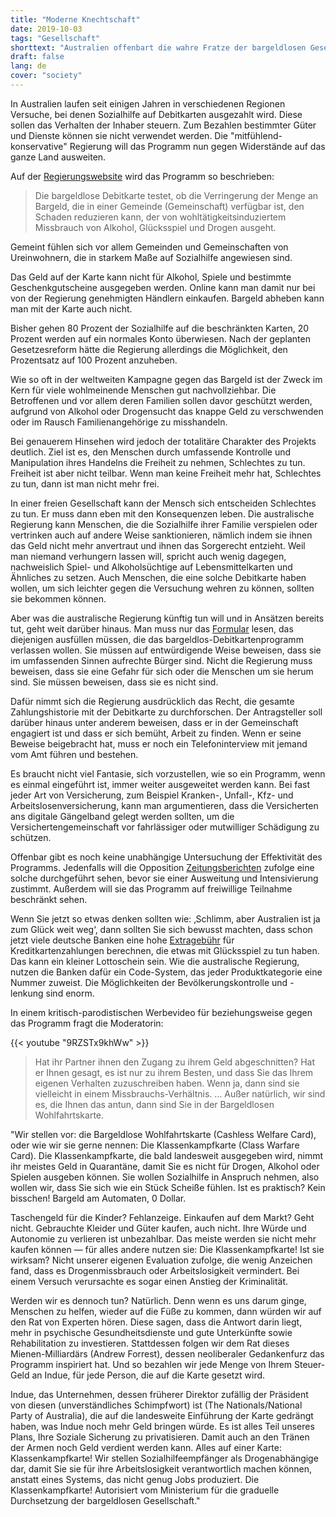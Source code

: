 ```yaml
---
title: "Moderne Knechtschaft"
date: 2019-10-03
tags: "Gesellschaft"
shorttext: "Australien offenbart die wahre Fratze der bargeldlosen Gesellschaft und führt Sozialhilfeempfänger am digitalen Gängelband."
draft: false
lang: de
cover: "society"
---
```


In Australien laufen seit einigen Jahren in verschiedenen Regionen Versuche, bei denen Sozialhilfe auf Debitkarten ausgezahlt wird. Diese sollen das Verhalten der Inhaber steuern. Zum Bezahlen bestimmter Güter und Dienste können sie nicht verwendet werden. Die "mitfühlend-konservative" Regierung will das Programm nun gegen Widerstände auf das ganze Land ausweiten.

Auf der [Regierungswebsite](https://www.dss.gov.au/families-and-children/programmes-services/welfare-conditionality/cashless-debit-card-overview "Cashless Debit Card") wird das Programm so beschrieben:

> Die bargeldlose Debitkarte testet, ob die Verringerung der Menge an Bargeld, die in einer Gemeinde (Gemeinschaft) verfügbar ist, den Schaden reduzieren kann, der von wohltätigkeitsinduziertem Missbrauch von Alkohol, Glücksspiel und Drogen ausgeht.

Gemeint fühlen sich vor allem Gemeinden und Gemeinschaften von Ureinwohnern, die in starkem Maße auf Sozialhilfe angewiesen sind.

Das Geld auf der Karte kann nicht für Alkohol, Spiele und bestimmte Geschenkgutscheine ausgegeben werden. Online kann man damit nur bei von der Regierung genehmigten Händlern einkaufen. Bargeld abheben kann man mit der Karte auch nicht.

Bisher gehen 80 Prozent der Sozialhilfe auf die beschränkten Karten, 20 Prozent werden auf ein normales Konto überwiesen. Nach der geplanten Gesetzesreform hätte die Regierung allerdings die Möglichkeit, den Prozentsatz auf 100 Prozent anzuheben.

Wie so oft in der weltweiten Kampagne gegen das Bargeld ist der Zweck im Kern für viele wohlmeinende Menschen gut nachvollziehbar. Die Betroffenen und vor allem deren Familien sollen davor geschützt werden, aufgrund von Alkohol oder Drogensucht das knappe Geld zu verschwenden oder im Rausch Familienangehörige zu misshandeln.

Bei genauerem Hinsehen wird jedoch der totalitäre Charakter des Projekts deutlich. Ziel ist es, den Menschen durch umfassende Kontrolle und Manipulation ihres Handelns die Freiheit zu nehmen, Schlechtes zu tun. Freiheit ist aber nicht teilbar. Wenn man keine Freiheit mehr hat, Schlechtes zu tun, dann ist man nicht mehr frei.

In einer freien Gesellschaft kann der Mensch sich entscheiden Schlechtes zu tun. Er muss dann eben mit den Konsequenzen leben. Die australische Regierung kann Menschen, die die Sozialhilfe ihrer Familie verspielen oder vertrinken auch auf andere Weise sanktionieren, nämlich indem sie ihnen das Geld nicht mehr anvertraut und ihnen das Sorgerecht entzieht. Weil man niemand verhungern lassen will, spricht auch wenig dagegen, nachweislich Spiel- und Alkoholsüchtige auf Lebensmittelkarten und Ähnliches zu setzen. Auch Menschen, die eine solche Debitkarte haben wollen, um sich leichter gegen die Versuchung wehren zu können, sollten sie bekommen können.

Aber was die australische Regierung künftig tun will und in Ansätzen bereits tut, geht weit darüber hinaus. Man muss nur das [Formular](/static/downloads/exit-application-form.pdf "Cashless Debit Card Exit Application") lesen, das diejenigen ausfüllen müssen, die das bargeldlos-Debitkartenprogramm verlassen wollen. Sie müssen auf entwürdigende Weise beweisen, dass sie im umfassenden Sinnen aufrechte Bürger sind. Nicht die Regierung muss beweisen, dass sie eine Gefahr für sich oder die Menschen um sie herum sind. Sie müssen beweisen, dass sie es nicht sind.

Dafür nimmt sich die Regierung ausdrücklich das Recht, die gesamte Zahlungshistorie mit der Debitkarte zu durchforschen. Der Antragsteller soll darüber hinaus unter anderem beweisen, dass er in der Gemeinschaft engagiert ist und dass er sich bemüht, Arbeit zu finden. Wenn er seine Beweise beigebracht hat, muss er noch ein Telefoninterview mit jemand vom Amt führen und bestehen.

Es braucht nicht viel Fantasie, sich vorzustellen, wie so ein Programm, wenn es einmal eingeführt ist, immer weiter ausgeweitet werden kann. Bei fast jeder Art von Versicherung, zum Beispiel Kranken-, Unfall-, Kfz- und Arbeitslosenversicherung, kann man argumentieren, dass die Versicherten ans digitale Gängelband gelegt werden sollten, um die Versichertengemeinschaft vor fahrlässiger oder mutwilliger Schädigung zu schützen.

Offenbar gibt es noch keine unabhängige Untersuchung der Effektivität des Programms. Jedenfalls will die Opposition [Zeitungsberichten](https://www.theguardian.com/australia-news/2019/sep/24/labor-to-oppose-cashless-welfare-card-expansion-unless-it-is-voluntary "Labor to oppose cashless welfare card expansion unless it is voluntary") zufolge eine solche durchgeführt sehen, bevor sie einer Ausweitung und Intensivierung zustimmt. Außerdem will sie das Programm auf freiwillige Teilnahme beschränkt sehen.

Wenn Sie jetzt so etwas denken sollten wie: ‚Schlimm, aber Australien ist ja zum Glück weit weg‘, dann sollten Sie sich bewusst machten, dass schon jetzt viele deutsche Banken eine hohe [Extragebühr](https://www.faz.net/aktuell/finanzen/neue-regelung-visa-kartengebuehr-beim-gluecksspielen-15562102.html "Neue Extra-Gebühren für Kreditkarten") für Kreditkartenzahlungen berechnen, die etwas mit Glücksspiel zu tun haben. Das kann ein kleiner Lottoschein sein. Wie die australische Regierung, nutzen die Banken dafür ein Code-System, das jeder Produktkategorie eine Nummer zuweist. Die Möglichkeiten der Bevölkerungskontrolle und -lenkung sind enorm.

In einem kritisch-parodistischen Werbevideo für beziehungsweise gegen das Programm fragt die Moderatorin:

{{< youtube "9RZSTx9khWw" >}}

> Hat ihr Partner ihnen den Zugang zu ihrem Geld abgeschnitten? Hat er Ihnen gesagt, es ist nur zu ihrem Besten, und dass Sie das Ihrem eigenen Verhalten zuzuschreiben haben. Wenn ja, dann sind sie vielleicht in einem Missbrauchs-Verhältnis. … Außer natürlich, wir sind es, die Ihnen das antun, dann sind Sie in der Bargeldlosen Wohlfahrtskarte.

"Wir stellen vor: die Bargeldlose Wohlfahrtskarte (Cashless Welfare Card), oder wie wir sie gerne nennen: Die Klassenkampfkarte (Class Warfare Card). Die Klassenkampfkarte, die bald landesweit ausgegeben wird, nimmt ihr meistes Geld in Quarantäne, damit Sie es nicht für Drogen, Alkohol oder Spielen ausgeben können. Sie wollen Sozialhilfe in Anspruch nehmen, also wollen wir, dass Sie sich wie ein Stück Scheiße fühlen. Ist es praktisch? Kein bisschen! Bargeld am Automaten, 0 Dollar.

Taschengeld für die Kinder? Fehlanzeige. Einkaufen auf dem Markt? Geht nicht. Gebrauchte Kleider und Güter kaufen, auch nicht. Ihre Würde und Autonomie zu verlieren ist unbezahlbar. Das meiste werden sie nicht mehr kaufen können — für alles andere nutzen sie: Die Klassenkampfkarte! Ist sie wirksam? Nicht unserer eigenen Evaluation zufolge, die wenig Anzeichen fand, dass es Drogenmissbrauch oder Arbeitslosigkeit vermindert. Bei einem Versuch verursachte es sogar einen Anstieg der Kriminalität.

Werden wir es dennoch tun? Natürlich. Denn wenn es uns darum ginge, Menschen zu helfen, wieder auf die Füße zu kommen, dann würden wir auf den Rat von Experten hören. Diese sagen, dass die Antwort darin liegt, mehr in psychische Gesundheitsdienste und gute Unterkünfte sowie Rehabilitation zu investieren. Stattdessen folgen wir dem Rat dieses Mienen-Milliardärs (Andrew Forrest), dessen neoliberaler Gedankenfurz das Programm inspiriert hat. Und so bezahlen wir jede Menge von Ihrem Steuer-Geld an Indue, für jede Person, die auf die Karte gesetzt wird.

Indue, das Unternehmen, dessen früherer Direktor zufällig der Präsident von diesen (unverständliches Schimpfwort) ist (The Nationals/National Party of Australia), die auf die landesweite Einführung der Karte gedrängt haben, was Indue noch mehr Geld bringen würde. Es ist alles Teil unseres Plans, Ihre Soziale Sicherung zu privatisieren. Damit auch an den Tränen der Armen noch Geld verdient werden kann. Alles auf einer Karte: Klassenkampfkarte! Wir stellen Sozialhilfeempfänger als Drogenabhängige dar, damit Sie sie für ihre Arbeitslosigkeit verantwortlich machen können, anstatt eines Systems, das nicht genug Jobs produziert. Die Klassenkampfkarte! Autorisiert vom Ministerium für die graduelle Durchsetzung der bargeldlosen Gesellschaft."
